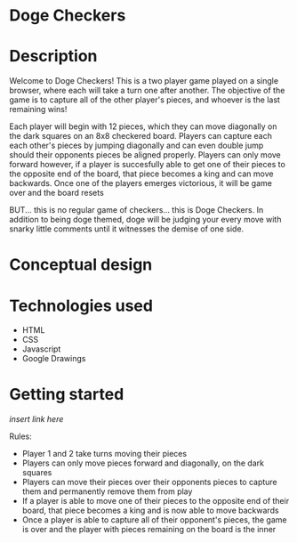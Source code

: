 # Doge Checkers

# Description
Welcome to Doge Checkers! This is a two player game played on a single browser, where each will take a turn one after another. The objective of the game is to capture all of the other player's pieces, and whoever is the last remaining wins! 

Each player will begin with 12 pieces, which they can move diagonally on the dark squares on an 8x8 checkered board. Players can capture each each other's pieces by jumping diagonally and can even double jump should their opponents pieces be aligned properly. Players can only move forward however, if a player is succesfully able to get one of their pieces to the opposite end of the board, that piece becomes a king and can move backwards. Once one of the players emerges victorious, it will be game over and the board resets

BUT... this is no regular game of checkers... this is Doge Checkers. In addition to being doge themed, doge will be judging your every move with snarky little comments until it witnesses the demise of one side.

# Conceptual design

# Technologies used
- HTML
- CSS
- Javascript
- Google Drawings

# Getting started
*insert link here*

Rules:
- Player 1 and 2 take turns moving their pieces
- Players can only move pieces forward and diagonally, on the dark squares
- Players can move their pieces over their opponents pieces to capture them and permanently remove them from play
- If a player is able to move one of their pieces to the opposite end of their board, that piece becomes a king and is now able to move backwards
- Once a player is able to capture all of their opponent's pieces, the game is over and the player with pieces remaining on the board is the inner
